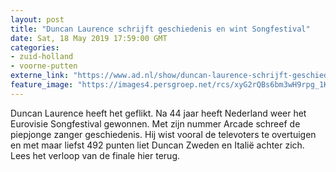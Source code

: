 ```yaml
---
layout: post
title: "Duncan Laurence schrijft geschiedenis en wint Songfestival"
date: Sat, 18 May 2019 17:59:00 GMT
categories: 
- zuid-holland 
- voorne-putten 
externe_link: "https://www.ad.nl/show/duncan-laurence-schrijft-geschiedenis-en-wint-songfestival~a9376f98/"
feature_image: "https://images4.persgroep.net/rcs/xyG2rQBs6bm3wH9rpg_1K2a5cjs/diocontent/148718373/_fitwidth/400/?appId=21791a8992982cd8da851550a453bd7f&quality=0.7"
---
```


Duncan Laurence heeft het geflikt. Na 44 jaar heeft Nederland weer het Eurovisie Songfestival gewonnen. Met zijn nummer Arcade schreef de piepjonge zanger geschiedenis. Hij wist vooral de televoters te overtuigen en met maar liefst 492 punten liet Duncan Zweden en Italië achter zich. Lees het verloop van de finale hier terug.
